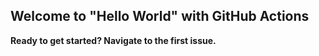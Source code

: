 ## Welcome to "Hello World" with GitHub Actions


**Ready to get started? Navigate to the first issue.**

